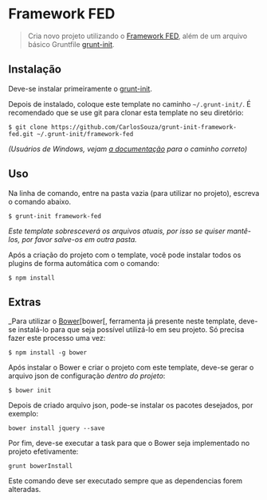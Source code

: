 # Framework FED

> Cria novo projeto utilizando o [Framework FED][framework-fed], além de um arquivo básico Gruntfile [grunt-init][].

[grunt-init]: http://gruntjs.com/project-scaffolding
[framework-fed]: https://github.com/CarlosSouza/framework-fed
[bower]: http://bower.io/

## Instalação
Deve-se instalar primeiramente o [grunt-init][].

Depois de instalado, coloque este template no caminho `~/.grunt-init/`. É recomendado que se use git para clonar esta template no seu diretório:

```
$ git clone https://github.com/CarlosSouza/grunt-init-framework-fed.git ~/.grunt-init/framework-fed
```

_(Usuários de Windows, vejam [a documentação][grunt-init] para o caminho correto)_

## Uso

Na linha de comando, entre na pasta vazia (para utilizar no projeto), escreva o comando abaixo.

```
$ grunt-init framework-fed
```

_Este template sobresceverá os arquivos atuais, por isso se quiser mantê-los, por favor salve-os em outra pasta._

Após a criação do projeto com o template, você pode instalar todos os plugins de forma automática com o comando:

```
$ npm install
```

## Extras

_Para utilizar o [Bower][bower[, ferramenta já presente neste template, deve-se instalá-lo para que seja possível utilizá-lo em seu projeto. Só precisa fazer este processo uma vez:

```
$ npm install -g bower
```

Após instalar o Bower e criar o projeto com este template, deve-se gerar o arquivo json de configuração *dentro do projeto*:

```
$ bower init
```

Depois de criado arquivo json, pode-se instalar os pacotes desejados, por exemplo:

```
bower install jquery --save
```

Por fim, deve-se executar a task para que o Bower seja implementado no projeto efetivamente:

```
grunt bowerInstall
```

Este comando deve ser executado sempre que as dependencias forem alteradas.